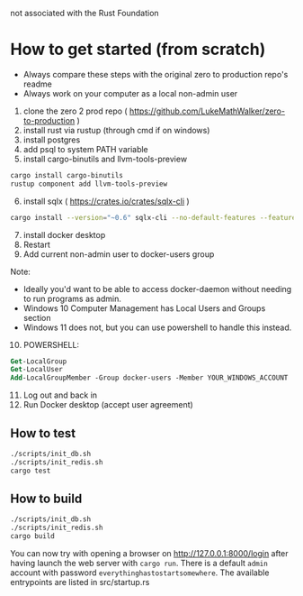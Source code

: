 not associated with the Rust Foundation

# How to get started (from scratch)

- Always compare these steps with the original zero to production repo's readme
- Always work on your computer as a local non-admin user

1. clone the zero 2 prod repo ( https://github.com/LukeMathWalker/zero-to-production )
2. install rust via rustup (through cmd if on windows)
3. install postgres
4. add psql to system PATH variable
5. install cargo-binutils and llvm-tools-preview
```sh
cargo install cargo-binutils
rustup component add llvm-tools-preview
```
6. install sqlx ( https://crates.io/crates/sqlx-cli )
```sh
cargo install --version="~0.6" sqlx-cli --no-default-features --features rustls,postgres
```
7. install docker desktop
8. Restart
9. Add current non-admin user to docker-users group

Note:
- Ideally you'd want to be able to access docker-daemon without needing to run programs as admin.
- Windows 10 Computer Management has Local Users and Groups section
- Windows 11 does not, but you can use powershell to handle this instead.

10. POWERSHELL:
```ps
Get-LocalGroup
Get-LocalUser
Add-LocalGroupMember -Group docker-users -Member YOUR_WINDOWS_ACCOUNT
```
11. Log out and back in
12. Run Docker desktop (accept user agreement)

## How to test
```sh
./scripts/init_db.sh
./scripts/init_redis.sh
cargo test
```

## How to build
```sh
./scripts/init_db.sh
./scripts/init_redis.sh
cargo build
```

You can now try with opening a browser on http://127.0.0.1:8000/login after having launch the web server with `cargo run`.
There is a default `admin` account with password `everythinghastostartsomewhere`. The available entrypoints are listed in src/startup.rs
